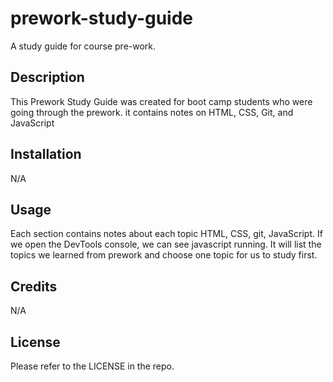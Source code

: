 # prework-study-guide
A study guide for course pre-work.

## Description

This Prework Study Guide was created for boot camp students who were going through the prework. it contains notes on HTML, CSS, Git, and JavaScript

## Installation

N/A

## Usage

Each section contains notes about each topic HTML, CSS, git, JavaScript.
If we open the DevTools console, we can see javascript running.
It will list the topics we learned from prework and choose one topic for us to study first.

## Credits

N/A

## License

Please refer to the LICENSE in the repo.
